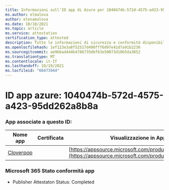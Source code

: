 ```yaml
---
title: Informazioni sull'ID app di Azure per 1040474b-572d-4575-a423-95dd262a8b8a
ms.author: elmalova
author: elenamalova
ms.date: 10/18/2021
ms.topic: article
ms.service: attestation
certification_type: attested
description: Tutte le informazioni di sicurezza e conformità disponibili per 1040474b-572d-4575-a423-95dd262a8b8a.
ms.openlocfilehash: 1ef123e3a8f52517d490fff6d97e41d7a91b2236
ms.sourcegitcommit: ae9bbad444b4786735dbf63e50073d10b5da3852
ms.translationtype: MT
ms.contentlocale: it-IT
ms.lasthandoff: 10/19/2021
ms.locfileid: "60473944"
---
```

# <a name="azure-app-id-1040474b-572d-4575-a423-95dd262a8b8a"></a>ID app azure: 1040474b-572d-4575-a423-95dd262a8b8a


### <a name="apps-associated-with-this-id"></a>App associate a questo ID:
| **Nome app** | **Certificata** | **Visualizzazione in AppSource** |
|--------------|---------------|-----------------------|
| [Cloverpop](https://docs.microsoft.com/microsoft-365-app-certification/forward/WA200001803) |  | [https://appsource.microsoft.com/product/office/WA200001803](https://appsource.microsoft.com/product/office/WA200001803) |

### <a name="microsoft-365-app-compliance-status"></a>Microsoft 365 Stato conformità app
- Publisher Attestaton Status: Completed
